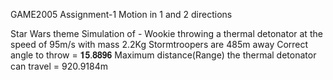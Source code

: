 GAME2005 Assignment-1
Motion in 1 and 2 directions

Star Wars theme
Simulation of - 
Wookie throwing a thermal detonator at the speed of 95m/s with mass 2.2Kg
Stormtroopers are 485m away
Correct angle to throw = 𝟏𝟓.𝟖𝟖𝟗𝟔
Maximum distance(Range) the thermal detonator can travel = 920.9184m
